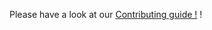 Please have a look at our [Contributing guide !](https://hubblo-org.github.io/scaphandre-documentation/contributing.html) !
